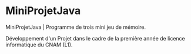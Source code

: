# MiniProjetJava
MiniProjetJava | Programme de trois mini jeu de mémoire.

Développement d'un Projet dans le cadre de la première année de licence informatique du CNAM (L1).
